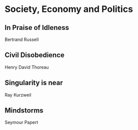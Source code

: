 # Society, Economy and Politics

## In Praise of Idleness
Bertrand Russell

## Civil Disobedience
Henry David Thoreau

## Singularity is near
Ray Kurzweil

## Mindstorms
Seymour Papert
